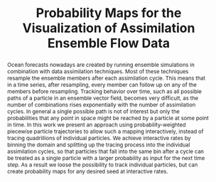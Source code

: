 ---
layout: publication
title: "Probability Maps for the Visualization of Assimilation Ensemble Flow Data"
key: 2015_envirvis
type: inproceedings
shortname: Assimilation Flow Vis
image: 2015_envirvis.png
image_large: 2015_envirvis_teaser.png
image_preview: 2015_envirvis.png

authors:
- hollt
- hadwiger
- Omar Knio
- hoteit

journal: Proceedings of Workshop on Visualisation in Environmental Sciences
jourunal-short: EnvirVis
page_start: 43
page_end: 47
volume: 
issue: 
year: 2015

doi: 10.2312/envirvis.20151090
pdf: 2015_envirvis.pdf
poster:
video:

supplements:
  - name: Slides
    link: 2015_envirvis_slides.pdf
    icon: powerpoint

abstract: "Ocean forecasts nowadays are created by running ensemble simulations in combination with data assimilation techniques. Most of these techniques resample the ensemble members after each assimilation cycle. This means that in a time series, after resampling, every member can follow up on any of the members before resampling. Tracking behavior over time, such as all possible paths of a particle in an ensemble vector field, becomes very difficult, as the number of combinations rises exponentially with the number of assimilation cycles. In general a single possible path is not of interest but only the probabilities that any point in space might be reached by a particle at some point in time. 
In this work we present an approach using probability-weighted piecewise particle trajectories to allow such a mapping interactively, instead of tracing quadrillions of individual particles. We achieve interactive rates by binning the domain and splitting up the tracing process into the individual assimilation cycles, so that particles that fall into the same bin after a cycle can be treated as a single particle with a larger probability as input for the next time step. As a result we loose the possibility to track individual particles, but can create probability maps for any desired seed at interactive rates."

---
